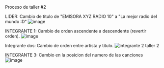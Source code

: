 Proceso de taller #2

LIDER: Cambio de título de "EMISORA XYZ RADIO 10" a "La mejor radio del mundo :D"
![image](https://github.com/DERS0214/Taller02-Ramas/assets/169944506/b9dcc687-74aa-4bfa-b446-a24cc48bfd5a)

INTEGRANTE 1: Cambio de orden ascendente a descendente (revertir orden).
![image](https://github.com/DERS0214/Taller02-Ramas/assets/143484307/2031e4d9-1396-48c7-b37a-10db2104d8c2)

Integrante dos: Cambio de orden entre artista y título.
![integrante 2 taller 2](https://github.com/DERS0214/Taller02-Ramas/assets/116905281/f2d39700-d94e-48b0-b94c-10ef32195d5c)


INTEGRANTE 3: Cambio en la posicion del numero de las canciones
![image](https://github.com/DERS0214/Taller02-Ramas/assets/137842821/0c40605e-315f-4571-bf73-b38dbb8e4ee6)
